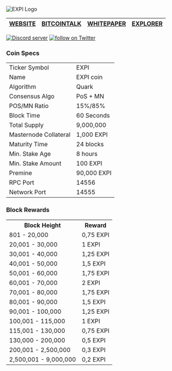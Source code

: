 ![EXPI Logo](https://i.imgur.com/jJkSAsh.png)

[WEBSITE](https://expi.life) | [BITCOINTALK](https://bitcointalk.org/index.php?topic=5142574) | [WHITEPAPER](https://www.docdroid.net/TuJmos2/expiwp-v10.pdf) | [EXPLORER](https://explorer.expi.life/)
-------------|-------------|-------------|-------------

<a href="https://discord.gg/2wTsbjq"><img src="https://img.shields.io/discord/550677956943413258.svg?color=7289DA&logo=discord&logoColor=7289DA&style=social" alt="Discord server" /></a> <a href="https://twitter.com/intent/follow?screen_name=EXPICOIN"><img src="https://img.shields.io/twitter/follow/EXPICOIN.svg?style=social" alt="follow on Twitter"></a>

### Coin Specs
<table>
<tr><td>Ticker Symbol</td><td>EXPI</td></tr>
<tr><td>Name</td><td>EXPI coin</td></tr>
<tr><td>Algorithm</td><td>Quark</td></tr>
<tr><td>Consensus Algo</td><td>PoS + MN</td></tr>
<tr><td>POS/MN Ratio</td><td>15%/85%</td></tr>
<tr><td>Block Time</td><td>60 Seconds</td></tr>
<tr><td>Total Supply</td><td>9,000,000</td></tr>
<tr><td>Masternode Collateral</td><td>1,000 EXPI</td></tr>
<tr><td>Maturity Time</td><td>24 blocks</td></tr>
<tr><td>Min. Stake Age</td><td>8 hours</td></tr>
<tr><td>Min. Stake Amount</td><td>100 EXPI</td></tr>
<tr><td>Premine</td><td>90,000 EXPI</td></tr>
<tr><td>RPC Port</td><td>14556</td></tr>
<tr><td>Network Port</td><td>14555</td></tr>
</table>

### Block Rewards
<table>
<th>Block Height</th><th>Reward</th>
<tr><td>801 - 20,000</td><td>0,75 EXPI</td>
<tr><td>20,001 - 30,000</td><td>1 EXPI</td>
<tr><td>30,001 - 40,000</td><td>1,25 EXPI</td>
<tr><td>40,001 - 50,000</td><td>1,5 EXPI</td>
<tr><td>50,001 - 60,000</td><td>1,75 EXPI</td>
<tr><td>60,001 - 70,000</td><td>2 EXPI</td>
<tr><td>70,001 - 80,000</td><td>1,75 EXPI</td>
<tr><td>80,001 - 90,000</td><td>1,5 EXPI</td>
<tr><td>90,001 - 100,000</td><td>1,25 EXPI</td>
<tr><td>100,001 - 115,000</td><td>1 EXPI</td>
<tr><td>115,001 - 130,000</td><td>0,75 EXPI</td>
<tr><td>130,000 - 200,000</td><td>0,5 EXPI</td>
<tr><td>200,001 - 2,500,000</td><td>0,3 EXPI</td>
<tr><td>2,500,001 - 9,000,000</td><td>0,2 EXPI</td>
</table>
